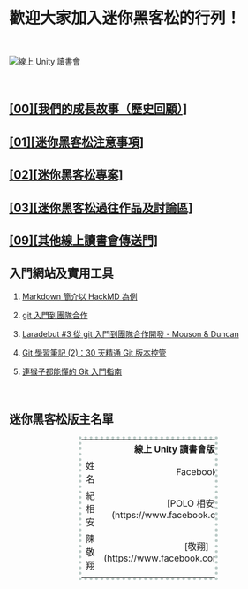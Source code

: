 
# 歡迎大家加入迷你黑客松的行列！

<br>

![線上 Unity 讀書會](https://scontent-tpe1-1.xx.fbcdn.net/t31.0-8/14481887_10209252888553717_5159452932094613843_o.jpg "歡迎大家加入線上 Unity 讀書會！")

<br>

## [[00][我們的成長故事（歷史回顧）]](https://github.com/onlinereadbook/mini-hackathon)

## [[01][迷你黑客松注意事項]](https://github.com/onlinereadbook/mini-hackathon)

## [[02][迷你黑客松專案]](https://github.com/onlinereadbook/mini-hackathon)

## [[03][迷你黑客松過往作品及討論區]](https://github.com/onlinereadbook/mini-hackathon)

## [[09][其他線上讀書會傳送門]](https://github.com/onlinereadbook/mini-hackathon/tree/master/%5B09%5D%5B%E5%85%B6%E4%BB%96%E7%B7%9A%E4%B8%8A%E8%AE%80%E6%9B%B8%E6%9C%83%E5%82%B3%E9%80%81%E9%96%80%5D)

## 入門網站及實用工具

1. [Markdown 簡介以 HackMD 為例](https://youtu.be/8maKJ6CJ9no)

2. [git 入門到團隊合作](https://youtu.be/DqYJwg6dvJo)

3. [Laradebut #3 從 git 入門到團隊合作開發 - Mouson & Duncan](https://youtu.be/sEloF3SzGI8)

4. [Git 學習筆記 (2)：30 天精通 Git 版本控管](http://blog.miniasp.com/post/2013/11/03/Learning-Git-Part-2-Master-Git-in-30-days.aspx)

5. [連猴子都能懂的 Git 入門指南](https://backlogtool.com/git-guide/tw/)

<br>

## 迷你黑客松版主名單

<center><table style="width:50%; text-align:center; vertical-align:middle; border: 5px dotted #BACAC6;">
<tr>
<!------------------------------------------------------>
<th colspan="2" align="center">線上 Unity 讀書會版主清單</th>
<!------------------------------------------------------>
</tr>
<tr>
<!------------------------------------------------------>
<td style="width:20%;">姓名							</td>
<td style="width:80%;">Facebook						</td>
<!------------------------------------------------------>
</tr>

<tr>
<!------------------------------------------------------>
<td>紀相安											</td>
<td>[POLO 相安大](https://www.facebook.com/polo13999)</td>
<!------------------------------------------------------>
</tr>

<tr>
<!------------------------------------------------------>
<td>陳敬翔											</td>
<td>[敬翔](https://www.facebook.com/oneleo760823)	</td>
<!------------------------------------------------------>
</tr>

<tr>
<!------------------------------------------------------>
<td>												</td>
<td>												</td>
<!------------------------------------------------------>
</tr>

</table></center>

<br>